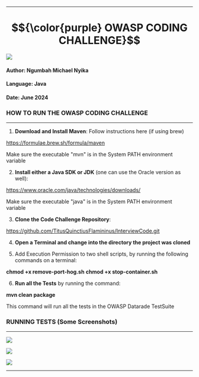 -----------------------------------------------------------------------------------------------------------

# $${\color{purple} OWASP CODING CHALLENGE}$$

![](https://github.com/TitusQuinctiusFlamininus/InterviewCode/blob/main/datarade-code-challenge/screenshots/challenge_ss_7.png)

#### Author:    Ngumbah Michael Nyika
#### Language:  Java
#### Date:      June 2024


### HOW TO RUN THE OWASP CODING CHALLENGE
------------------------------------------

1. **Download and Install Maven**: Follow instructions here (if using brew)

https://formulae.brew.sh/formula/maven

Make sure the executable "mvn" is in the System PATH environment variable


2. **Install either a Java SDK or JDK** (one can use the Oracle version as well):

https://www.oracle.com/java/technologies/downloads/ 

Make sure the executable "java" is in the System PATH environment variable


3. **Clone the Code Challenge Repository**: 

https://github.com/TitusQuinctiusFlamininus/InterviewCode.git


4. **Open a Terminal and change into the directory the project was cloned**


5. Add Execution Permission to two shell scripts, by running the following commands on a terminal:

**chmod +x remove-port-hog.sh**
**chmod +x stop-container.sh**


6. **Run all the Tests** by running the command: 

**mvn clean package**

This command will run all the tests in the OWASP Datarade TestSuite



### RUNNING TESTS (Some Screenshots)
------------------------------------------

![](https://github.com/TitusQuinctiusFlamininus/InterviewCode/blob/main/datarade-code-challenge/screenshots/challenge_ss_5.png)

![](https://github.com/TitusQuinctiusFlamininus/InterviewCode/blob/main/datarade-code-challenge/screenshots/challenge_ss_9.png)

![](https://github.com/TitusQuinctiusFlamininus/InterviewCode/blob/main/datarade-code-challenge/screenshots/challenge_ss_1.png)


-----------------------------------------------------------------------------------------------------------


